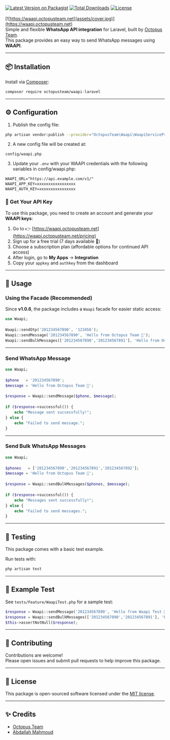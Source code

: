 [![Latest Version on Packagist](https://img.shields.io/packagist/v/octopusteam/waapi-laravel.svg?style=flat-square)](https://packagist.org/packages/octopusteam/waapi-laravel)
[![Total Downloads](https://img.shields.io/packagist/dt/octopusteam/waapi-laravel.svg?style=flat-square)](https://packagist.org/packages/octopusteam/waapi-laravel)
[![License](https://img.shields.io/badge/license-MIT-blue.svg)](LICENSE)  
<br>
[![https://waapi.octopusteam.net](assets/cover.jpg)](https://waapi.octopusteam.net)  
Simple and flexible **WhatsApp API integration** for Laravel, built by [Octopus Team](https://github.com/octopus-software-team).  
This package provides an easy way to send WhatsApp messages using **WAAPI**.

---

## 📦 Installation

Install via [Composer](https://getcomposer.org):

```bash
composer require octopusteam/waapi-laravel
```

---

## ⚙️ Configuration

1. Publish the config file:

```bash
php artisan vendor:publish --provider="OctopusTeam\Waapi\WaapiServiceProvider" --tag="config"
```

2. A new config file will be created at:

```
config/waapi.php
```

3. Update your `.env` with your WAAPI credentials with the following variables in config/waapi.php:

```env
WAAPI_URL="https://api.example.com/v1/"
WAAPI_APP_KEY=xxxxxxxxxxxxxxxxx
WAAPI_AUTH_KEY=xxxxxxxxxxxxxxxx
```

### 🔑 Get Your API Key

To use this package, you need to create an account and generate your **WAAPI keys**:

1. Go to 👉 [https://waapi.octopusteam.net](https://waapi.octopusteam.net/pricing)
2. Sign up for a free trial (7 days available 🚀)
3. Choose a subscription plan (affordable options for continued API access)
4. After login, go to **My Apps** → **Integration**
5. Copy your `appkey` and `authkey` from the dashboard

---

## 🚀 Usage

### Using the Facade (Recommended)

Since **v1.0.6**, the package includes a `Waapi` facade for easier static access:

```php
use Waapi;

Waapi::sendOtp('201234567890', '123456');
Waapi::sendMessage('201234567890', 'Hello from Octopus Team 🚀');
Waapi::sendBulkMessages(['201234567890','201234567891'], 'Hello from Octopus Team 🚀');
```

---

### Send WhatsApp Message

```php
use Waapi;

$phone   = '201234567890';
$message = 'Hello from Octopus Team 🚀';

$response = Waapi::sendMessage($phone, $message);

if ($response->successful()) {
    echo "Message sent successfully!";
} else {
    echo "Failed to send message.";
}
```

---

### Send Bulk WhatsApp Messages

```php
use Waapi;

$phones   = ['201234567890','201234567891','201234567892'];
$message = 'Hello from Octopus Team 🚀';

$response = Waapi::sendBulkMessages($phones, $message);

if ($response->successful()) {
    echo "Messages sent successfully!";
} else {
    echo "Failed to send messages.";
}
```

---

## 🧪 Testing

This package comes with a basic test example.

Run tests with:

```bash
php artisan test
```

---

## 📖 Example Test

See `tests/Feature/WaapiTest.php` for a sample test:

```php
$response = Waapi::sendMessage('201234567890', 'Hello from Waapi Test 🚀');
$response = Waapi::sendBulkMessages(['201234567890','201234567891'], 'Hello from Waapi Test 🚀');
$this->assertNotNull($response);
```

---

## 🤝 Contributing

Contributions are welcome!  
Please open issues and submit pull requests to help improve this package.

---

## 📜 License

This package is open-sourced software licensed under the [MIT license](LICENSE).

---

## ✨ Credits

- [Octopus Team](https://github.com/octopus-software-team)
- [Abdallah Mahmoud](https://github.com/eldapour)  
